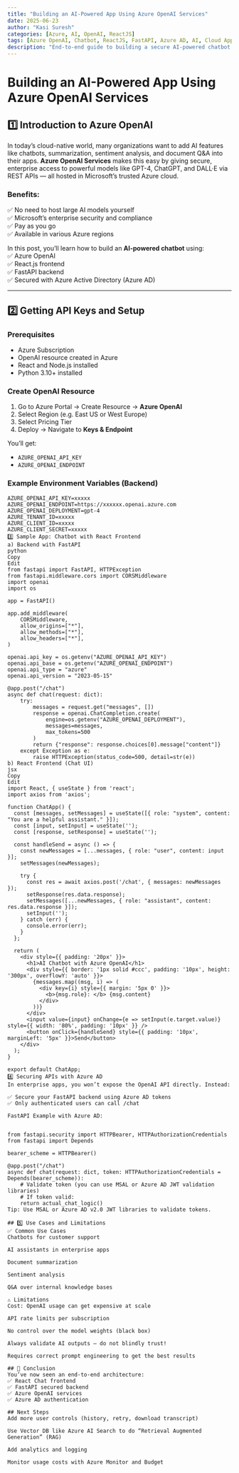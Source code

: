 ```yaml
---
title: "Building an AI-Powered App Using Azure OpenAI Services"
date: 2025-06-23
author: "Kasi Suresh"
categories: [Azure, AI, OpenAI, ReactJS]
tags: [Azure OpenAI, Chatbot, ReactJS, FastAPI, Azure AD, AI, Cloud Apps]
description: "End-to-end guide to building a secure AI-powered chatbot using Azure OpenAI Services with React frontend and FastAPI backend."
---
```


# Building an AI-Powered App Using Azure OpenAI Services

## 1️⃣ Introduction to Azure OpenAI

In today’s cloud-native world, many organizations want to add AI features like chatbots, summarization, sentiment analysis, and document Q&A into their apps. **Azure OpenAI Services** makes this easy by giving secure, enterprise access to powerful models like GPT-4, ChatGPT, and DALL·E via REST APIs — all hosted in Microsoft’s trusted Azure cloud.

### Benefits:
✅ No need to host large AI models yourself  
✅ Microsoft’s enterprise security and compliance  
✅ Pay as you go  
✅ Available in various Azure regions  

In this post, you’ll learn how to build an **AI-powered chatbot** using:  
✅ Azure OpenAI  
✅ React.js frontend  
✅ FastAPI backend  
✅ Secured with Azure Active Directory (Azure AD)  

---

## 2️⃣ Getting API Keys and Setup

### Prerequisites
- Azure Subscription  
- OpenAI resource created in Azure  
- React and Node.js installed  
- Python 3.10+ installed  

### Create OpenAI Resource
1. Go to Azure Portal → Create Resource → **Azure OpenAI**  
2. Select Region (e.g. East US or West Europe)  
3. Select Pricing Tier  
4. Deploy → Navigate to **Keys & Endpoint**  

You’ll get:  
- `AZURE_OPENAI_API_KEY`  
- `AZURE_OPENAI_ENDPOINT`  

### Example Environment Variables (Backend)

```env
AZURE_OPENAI_API_KEY=xxxxx
AZURE_OPENAI_ENDPOINT=https://xxxxxx.openai.azure.com
AZURE_OPENAI_DEPLOYMENT=gpt-4
AZURE_TENANT_ID=xxxxx
AZURE_CLIENT_ID=xxxxx
AZURE_CLIENT_SECRET=xxxxx
3️⃣ Sample App: Chatbot with React Frontend
a) Backend with FastAPI
python
Copy
Edit
from fastapi import FastAPI, HTTPException
from fastapi.middleware.cors import CORSMiddleware
import openai
import os

app = FastAPI()

app.add_middleware(
    CORSMiddleware,
    allow_origins=["*"],  
    allow_methods=["*"],
    allow_headers=["*"],
)

openai.api_key = os.getenv("AZURE_OPENAI_API_KEY")
openai.api_base = os.getenv("AZURE_OPENAI_ENDPOINT")
openai.api_type = "azure"
openai.api_version = "2023-05-15"

@app.post("/chat")
async def chat(request: dict):
    try:
        messages = request.get("messages", [])
        response = openai.ChatCompletion.create(
            engine=os.getenv("AZURE_OPENAI_DEPLOYMENT"),
            messages=messages,
            max_tokens=500
        )
        return {"response": response.choices[0].message["content"]}
    except Exception as e:
        raise HTTPException(status_code=500, detail=str(e))
b) React Frontend (Chat UI)
jsx
Copy
Edit
import React, { useState } from 'react';
import axios from 'axios';

function ChatApp() {
  const [messages, setMessages] = useState([{ role: "system", content: "You are a helpful assistant." }]);
  const [input, setInput] = useState('');
  const [response, setResponse] = useState('');

  const handleSend = async () => {
    const newMessages = [...messages, { role: "user", content: input }];
    setMessages(newMessages);

    try {
      const res = await axios.post('/chat', { messages: newMessages });
      setResponse(res.data.response);
      setMessages([...newMessages, { role: "assistant", content: res.data.response }]);
      setInput('');
    } catch (err) {
      console.error(err);
    }
  };

  return (
    <div style={{ padding: '20px' }}>
      <h1>AI Chatbot with Azure OpenAI</h1>
      <div style={{ border: '1px solid #ccc', padding: '10px', height: '300px', overflowY: 'auto' }}>
        {messages.map((msg, i) => (
          <div key={i} style={{ margin: '5px 0' }}>
            <b>{msg.role}: </b> {msg.content}
          </div>
        ))}
      </div>
      <input value={input} onChange={e => setInput(e.target.value)} style={{ width: '80%', padding: '10px' }} />
      <button onClick={handleSend} style={{ padding: '10px', marginLeft: '5px' }}>Send</button>
    </div>
  );
}

export default ChatApp;
4️⃣ Securing APIs with Azure AD
In enterprise apps, you won’t expose the OpenAI API directly. Instead:

✅ Secure your FastAPI backend using Azure AD tokens
✅ Only authenticated users can call /chat

FastAPI Example with Azure AD:


from fastapi.security import HTTPBearer, HTTPAuthorizationCredentials
from fastapi import Depends

bearer_scheme = HTTPBearer()

@app.post("/chat")
async def chat(request: dict, token: HTTPAuthorizationCredentials = Depends(bearer_scheme)):
    # Validate token (you can use MSAL or Azure AD JWT validation libraries)
    # If token valid:
    return actual_chat_logic()
Tip: Use MSAL or Azure AD v2.0 JWT libraries to validate tokens.

## 5️⃣ Use Cases and Limitations
✅ Common Use Cases
Chatbots for customer support

AI assistants in enterprise apps

Document summarization

Sentiment analysis

Q&A over internal knowledge bases

⚠️ Limitations
Cost: OpenAI usage can get expensive at scale

API rate limits per subscription

No control over the model weights (black box)

Always validate AI outputs — do not blindly trust!

Requires correct prompt engineering to get the best results

## 🚀 Conclusion
You’ve now seen an end-to-end architecture:
✅ React Chat frontend
✅ FastAPI secured backend
✅ Azure OpenAI services
✅ Azure AD authentication

## Next Steps
Add more user controls (history, retry, download transcript)

Use Vector DB like Azure AI Search to do “Retrieval Augmented Generation” (RAG)

Add analytics and logging

Monitor usage costs with Azure Monitor and Budget